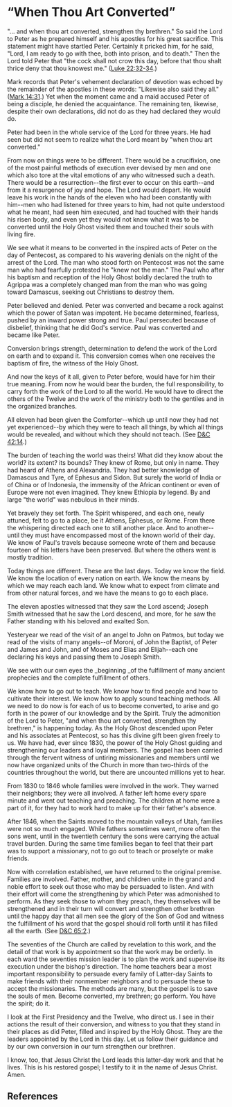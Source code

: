 # “When Thou Art Converted”

"... and when thou art converted, strengthen thy brethren." So said the Lord to
Peter as he prepared himself and his apostles for his great sacrifice. This
statement might have startled Peter. Certainly it pricked him, for he said,
"Lord, I am ready to go with thee, both into prison, and to death." Then the
Lord told Peter that "the cock shall not crow this day, before that thou shalt
thrice deny that thou knowest me." ([Luke
22:32-34](/scriptures/nt/luke/22.32-34?lang=eng#31).)

Mark records that Peter's vehement declaration of devotion was echoed by the
remainder of the apostles in these words: "Likewise also said they all."
([Mark 14:31](/scriptures/nt/mark/14.31?lang=eng#30).) Yet when the moment
came and a maid accused Peter of being a disciple, he denied the acquaintance.
The remaining ten, likewise, despite their own declarations, did not do as
they had declared they would do.

Peter had been in the whole service of the Lord for three years. He had seen
but did not seem to realize what the Lord meant by "when thou art converted."

From now on things were to be different. There would be a crucifixion, one of
the most painful methods of execution ever devised by men and one which also
tore at the vital emotions of any who witnessed such a death. There would be a
resurrection--the first ever to occur on this earth--and from it a resurgence
of joy and hope. The Lord would depart. He would leave his work in the hands
of the eleven who had been constantly with him--men who had listened for three
years to him, had not quite understood what he meant, had seen him executed,
and had touched with their hands his risen body, and even yet they would not
know what it was to be converted until the Holy Ghost visited them and touched
their souls with living fire.

We see what it means to be converted in the inspired acts of Peter on the day
of Pentecost, as compared to his wavering denials on the night of the arrest
of the Lord. The man who stood forth on Pentecost was not the same man who had
fearfully protested he "knew not the man." The Paul who after his baptism and
reception of the Holy Ghost boldly declared the truth to Agrippa was a
completely changed man from the man who was going toward Damascus, seeking out
Christians to destroy them.

Peter believed and denied. Peter was converted and became a rock against which
the power of Satan was impotent. He became determined, fearless, pushed by an
inward power strong and true. Paul persecuted because of disbelief, thinking
that he did God's service. Paul was converted and became like Peter.

Conversion brings strength, determination to defend the work of the Lord on
earth and to expand it. This conversion comes when one receives the baptism of
fire, the witness of the Holy Ghost.

And now the keys of it all, given to Peter before, would have for him their
true meaning. From now he would bear the burden, the full responsibility, to
carry forth the work of the Lord to all the world. He would have to direct the
others of the Twelve and the work of the ministry both to the gentiles and in
the organized branches.

All eleven had been given the Comforter--which up until now they had not yet
experienced--by which they were to teach all things, by which all things would
be revealed, and without which they should not teach. (See [D&amp;C
42:14](/scriptures/dc-testament/dc/42.14?lang=eng#13).)

The burden of teaching the world was theirs! What did they know about the
world? its extent? its bounds? They knew of Rome, but only in name. They had
heard of Athens and Alexandria. They had better knowledge of Damascus and
Tyre, of Ephesus and Sidon. But surely the world of India or of China or of
Indonesia, the immensity of the African continent or even of Europe were not
even imagined. They knew Ethiopia by legend. By and large "the world" was
nebulous in their minds.

Yet bravely they set forth. The Spirit whispered, and each one, newly attuned,
felt to go to a place, be it Athens, Ephesus, or Rome. From there the
whispering directed each one to still another place. And to another--until
they must have encompassed most of the known world of their day. We know of
Paul's travels because someone wrote of them and because fourteen of his
letters have been preserved. But where the others went is mostly tradition.

Today things are different. These are the last days. Today we know the field.
We know the location of every nation on earth. We know the means by which we
may reach each land. We know what to expect from climate and from other
natural forces, and we have the means to go to each place.

The eleven apostles witnessed that they saw the Lord ascend; Joseph Smith
witnessed that he saw the Lord descend, and more, for he saw the Father
standing with his beloved and exalted Son.

Yesteryear we read of the visit of an angel to John on Patmos, but today we
read of the visits of many angels--of Moroni, of John the Baptist, of Peter
and James and John, and of Moses and Elias and Elijah--each one declaring his
keys and passing them to Joseph Smith.

We see with our own eyes the _beginning _of the fulfillment of many ancient
prophecies and the complete fulfillment of others.

We know how to go out to teach. We know how to find people and how to
cultivate their interest. We know how to apply sound teaching methods. All we
need to do now is for each of us to become converted, to arise and go forth in
the power of our knowledge and by the Spirit. Truly the admonition of the Lord
to Peter, "and when thou art converted, strengthen thy brethren," is happening
today. As the Holy Ghost descended upon Peter and his associates at Pentecost,
so has this divine gift been given freely to us. We have had, ever since 1830,
the power of the Holy Ghost guiding and strengthening our leaders and loyal
members. The gospel has been carried through the fervent witness of untiring
missionaries and members until we now have organized units of the Church in
more than two-thirds of the countries throughout the world, but there are
uncounted millions yet to hear.

From 1830 to 1846 whole families were involved in the work. They warned their
neighbors; they were all involved. A father left home every spare minute and
went out teaching and preaching. The children at home were a part of it, for
they had to work hard to make up for their father's absence.

After 1846, when the Saints moved to the mountain valleys of Utah, families
were not so much engaged. While fathers sometimes went, more often the sons
went, until in the twentieth century the sons were carrying the actual travel
burden. During the same time families began to feel that their part was to
support a missionary, not to go out to teach or proselyte or make friends.

Now with correlation established, we have returned to the original premise.
Families are involved. Father, mother, and children unite in the grand and
noble effort to seek out those who may be persuaded to listen. And with their
effort will come the strengthening by which Peter was admonished to perform.
As they seek those to whom they preach, they themselves will be strengthened
and in their turn will convert and strengthen other brethren until the happy
day that all men see the glory of the Son of God and witness the fulfillment
of his word that the gospel should roll forth until it has filled all the
earth. (See [D&amp;C 65:2](/scriptures/dc-testament/dc/65.2?lang=eng#1).)

The seventies of the Church are called by revelation to this work, and the
detail of that work is by appointment so that the work may be orderly. In each
ward the seventies mission leader is to plan the work and supervise its
execution under the bishop's direction. The home teachers bear a most
important responsibility to persuade every family of Latter-day Saints to make
friends with their nonmember neighbors and to persuade these to accept the
missionaries. The methods are many, but the gospel is to save the souls of
men. Become converted, my brethren; go perform. You have the spirit; do it.

I look at the First Presidency and the Twelve, who direct us. I see in their
actions the result of their conversion, and witness to you that they stand in
their places as did Peter, filled and inspired by the Holy Ghost. They are the
leaders appointed by the Lord in this day. Let us follow their guidance and by
our own conversion in our turn strengthen our brethren.

I know, too, that Jesus Christ the Lord leads this latter-day work and that he
lives. This is his restored gospel; I testify to it in the name of Jesus
Christ. Amen.

## References

